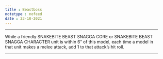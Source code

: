 ```yaml
---
title : Beastboss
notetype : nofeed
date : 23-10-2021
---
```


---

While a friendly SNAKEBITE BEAST SNAGGA CORE or SNAKEBITE BEAST SNAGGA CHARACTER unit is within 6" of this model, each time a model in that unit makes a melee attack, add 1 to that attack’s hit roll.

---